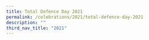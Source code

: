 ```yaml
---
title: Total Defence Day 2021
permalink: /celebrations/2021/total-defence-day-2021
description: ""
third_nav_title: "2021"
---
```

